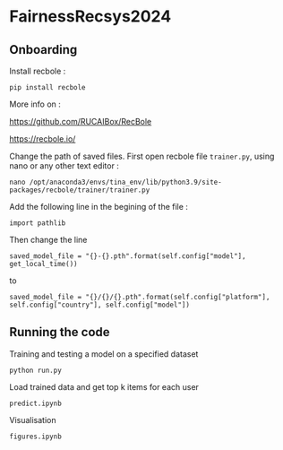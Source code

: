 # FairnessRecsys2024

## Onboarding

Install recbole :

```
pip install recbole
```

More info on :

https://github.com/RUCAIBox/RecBole 

https://recbole.io/

Change the path of saved files. First open recbole file `trainer.py`, using nano or any other text editor :

```
nano /opt/anaconda3/envs/tina_env/lib/python3.9/site-packages/recbole/trainer/trainer.py
```

Add the following line in the begining of the file :

```
import pathlib
```

Then change the line

```
saved_model_file = "{}-{}.pth".format(self.config["model"], get_local_time())
```

to

```
saved_model_file = "{}/{}/{}.pth".format(self.config["platform"], self.config["country"], self.config["model"])
```

## Running the code

Training and testing a model on a specified dataset

```
python run.py
```

Load trained data and get top k items for each user

```
predict.ipynb
```

Visualisation

```
figures.ipynb
```




